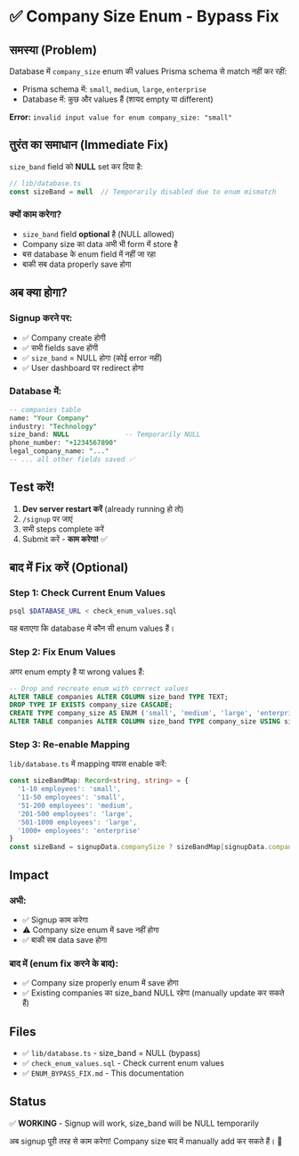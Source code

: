 # ✅ Company Size Enum - Bypass Fix

## समस्या (Problem)

Database में `company_size` enum की values Prisma schema से match नहीं कर रहीं:

- Prisma schema में: `small`, `medium`, `large`, `enterprise`
- Database में: कुछ और values हैं (शायद empty या different)

**Error:** `invalid input value for enum company_size: "small"`

## तुरंत का समाधान (Immediate Fix)

`size_band` field को **NULL** set कर दिया है:

```typescript
// lib/database.ts
const sizeBand = null  // Temporarily disabled due to enum mismatch
```

### क्यों काम करेगा?

- `size_band` field **optional** है (NULL allowed)
- Company size का data अभी भी form में store है
- बस database के enum field में नहीं जा रहा
- बाकी सब data properly save होगा

## अब क्या होगा?

### Signup करने पर:
- ✅ Company create होगी
- ✅ सभी fields save होंगी
- ✅ `size_band` = NULL होगा (कोई error नहीं)
- ✅ User dashboard पर redirect होगा

### Database में:
```sql
-- companies table
name: "Your Company"
industry: "Technology"
size_band: NULL              -- Temporarily NULL
phone_number: "+1234567890"
legal_company_name: "..."
-- ... all other fields saved ✅
```

## Test करें!

1. **Dev server restart करें** (already running हो तो)
2. `/signup` पर जाएं
3. सभी steps complete करें
4. Submit करें - **काम करेगा!** ✅

## बाद में Fix करें (Optional)

### Step 1: Check Current Enum Values
```bash
psql $DATABASE_URL < check_enum_values.sql
```

यह बताएगा कि database में कौन सी enum values हैं।

### Step 2: Fix Enum Values

अगर enum empty है या wrong values हैं:

```sql
-- Drop and recreate enum with correct values
ALTER TABLE companies ALTER COLUMN size_band TYPE TEXT;
DROP TYPE IF EXISTS company_size CASCADE;
CREATE TYPE company_size AS ENUM ('small', 'medium', 'large', 'enterprise');
ALTER TABLE companies ALTER COLUMN size_band TYPE company_size USING size_band::company_size;
```

### Step 3: Re-enable Mapping

`lib/database.ts` में mapping वापस enable करें:

```typescript
const sizeBandMap: Record<string, string> = {
  '1-10 employees': 'small',
  '11-50 employees': 'small',
  '51-200 employees': 'medium',
  '201-500 employees': 'large',
  '501-1000 employees': 'large',
  '1000+ employees': 'enterprise'
}
const sizeBand = signupData.companySize ? sizeBandMap[signupData.companySize] || null : null
```

## Impact

### अभी:
- ✅ Signup काम करेगा
- ⚠️ Company size enum में save नहीं होगा
- ✅ बाकी सब data save होगा

### बाद में (enum fix करने के बाद):
- ✅ Company size properly enum में save होगा
- ✅ Existing companies का size_band NULL रहेगा (manually update कर सकते हैं)

## Files

- ✅ `lib/database.ts` - size_band = NULL (bypass)
- ✅ `check_enum_values.sql` - Check current enum values
- ✅ `ENUM_BYPASS_FIX.md` - This documentation

## Status

✅ **WORKING** - Signup will work, size_band will be NULL temporarily

अब signup पूरी तरह से काम करेगा! Company size बाद में manually add कर सकते हैं। 🎉
